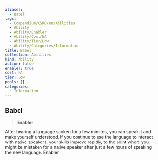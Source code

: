 ```yaml
---
aliases:
  - Babel
tags:
  - Compendium/CSRD/en/Abilities
  - Ability
  - Ability/Enabler
  - Ability/Cost/NA
  - Ability/Tier/Low
  - Ability/Categories/Information
title: Babel
collection: Abilities
kind: Ability
action: false
enabler: true
cost: NA
tier: Low
pools: []
categories:
  - Information
---
```

## Babel  
>**Enabler**
  
After hearing a language spoken for a few minutes, you can speak it and make yourself understood. If you continue to use the language to interact with native speakers, your skills improve rapidly, to the point where you might be mistaken for a native speaker after just a few hours of speaking the new language. Enabler.